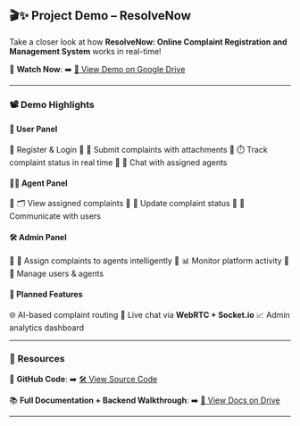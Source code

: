 

## 🎬✨ **Project Demo – ResolveNow**

Take a closer look at how **ResolveNow: Online Complaint Registration and Management System** works in real-time!

🔗 **Watch Now**:
➡️ [📂 View Demo on Google Drive](https://drive.google.com/drive/folders/13SH_oDOliIAMh1On58mvhGvEV1DbEtfj)

---

### 📽️ **Demo Highlights**

#### 👤 **User Panel**

🔸 Register & Login
🔸 📄 Submit complaints with attachments
🔸 ⏱️ Track complaint status in real time
🔸 💬 Chat with assigned agents

#### 👨‍💼 **Agent Panel**

🔸 🗂️ View assigned complaints
🔸 🔄 Update complaint status
🔸 📩 Communicate with users

#### 🛠️ **Admin Panel**

🔸 🧠 Assign complaints to agents intelligently
🔸 📊 Monitor platform activity
🔸 👥 Manage users & agents


#### 🌟 **Planned Features**

🌐 AI-based complaint routing
🧵 Live chat via **WebRTC + Socket.io**
📈 Admin analytics dashboard

---

### 📎 **Resources**

📂 **GitHub Code**:
➡️ [🛠️ View Source Code](https://github.com/M-vinay17/ResolveNow-Your-Platform-for-Online-Complaints)

📚 **Full Documentation + Backend Walkthrough**:
➡️ [📄 View Docs on Drive](https://drive.google.com/drive/folders/13SH_oDOliIAMh1On58mvhGvEV1DbEtfj)

---





